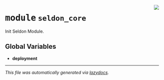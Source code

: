 <!-- markdownlint-disable -->

<a href="../klops/seldon_core/__init__.py#L0"><img align="right" style="float:right;" src="https://img.shields.io/badge/-source-cccccc?style=flat-square"></a>

# <kbd>module</kbd> `seldon_core`
Init Seldon Module. 

**Global Variables**
---------------
- **deployment**




---

_This file was automatically generated via [lazydocs](https://github.com/ml-tooling/lazydocs)._
